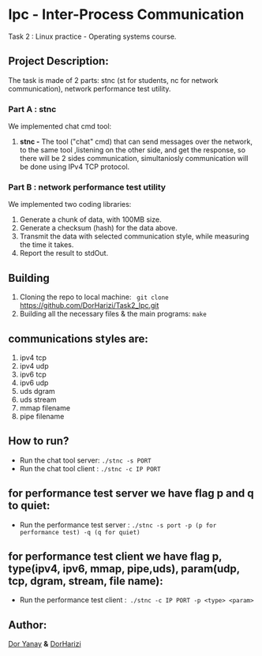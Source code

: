 # Ipc - Inter-Process Communication</div>
Task 2 : Linux practice - Operating systems course.</div>

## Project Description:</div>
The task is made of 2 parts: stnc (st for students, nc for network communication), network performance test utility.</div>

### **Part A : stnc**</div>

We implemented chat cmd tool:</div>

1. **stnc -** The tool ("chat" cmd) that can send messages over the network, to the same tool ,listening on the
other side, and get the response, so there will be 2 sides communication, simultaniosly communication will be done using IPv4 TCP protocol.</div>
</div>

### **Part B : network performance test utility**</div>
We implemented two coding libraries:</div>
1. Generate a chunk of data, with 100MB size. </div>
2.  Generate a checksum (hash) for the data above. </div>
3.  Transmit the data with selected communication style, while measuring the time it takes.</div>
4.  Report the result to stdOut.</div>

## Building</div>
1. Cloning the repo to local machine: ` git clone` https://github.com/DorHarizi/Task2_Ipc.git </div>
2. Building all the necessary files & the main programs:  `make` </div>


## communications styles are:</div>
1. ipv4 tcp </div>
2. ipv4 udp </div>
3. ipv6 tcp </div>
4. ipv6 udp </div> 
5. uds dgram </div>
6. uds stream </div> 
7. mmap filename </div>
8. pipe filename </div>

## How to run? </div>
- Run the chat tool server: `./stnc -s PORT` </div>
- Run the chat tool client : `./stnc -c IP PORT` </div>
## for performance test server we have flag p and q to quiet:
- Run the performance test server : `./stnc -s port -p (p for performance test) -q (q for quiet)` </div>
## for performance test client we have flag p, type(ipv4, ipv6, mmap, pipe,uds), param(udp, tcp, dgram, stream, file name):
- Run the performance test client :` ./stnc -c IP PORT -p <type> <param>`  </div>
</div>

## Author: </div>
[Dor Yanay](https://github.com/DorYanay "Dor Yanay") **&** [DorHarizi](https://github.com/DorHarizi "DorHarizi")
